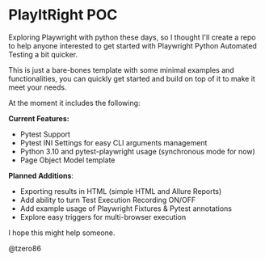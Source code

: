 # PlayItRight POC

Exploring Playwright with python these days, so I thought I'll create a repo 
to help anyone interested to get started with Playwright Python Automated Testing a bit quicker.

This is just a bare-bones template with some minimal examples and functionalities, you can quickly get started and build on top of it to make it meet your needs.

At the moment it includes the following:

**Current Features:**

- Pytest Support
- Pytest INI Settings for easy CLI arguments management
- Python 3.10 and pytest-playwright usage (synchronous mode for now)
- Page Object Model template

**Planned Additions**:
  - Exporting results in HTML (simple HTML and Allure Reports)
  - Add ability to turn Test Execution Recording ON/OFF
  - Add example usage of Playwright Fixtures & Pytest annotations
  - Explore easy triggers for multi-browser execution



I hope this might help someone.

@tzero86